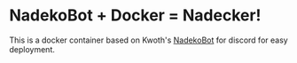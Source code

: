 # NadekoBot + Docker = Nadecker!
This is a docker container based on Kwoth's [NadekoBot](http://github.com/Kwoth/NadekoBot) for discord for easy deployment.
